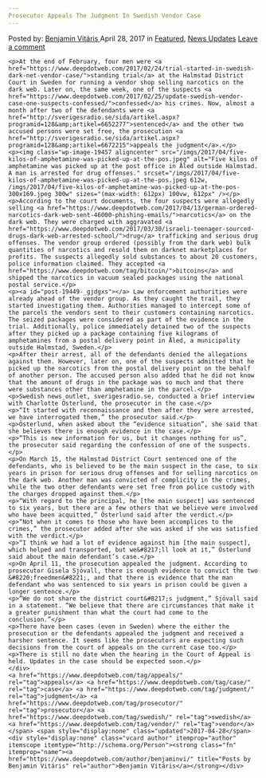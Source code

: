 ```yaml
---
Prosecutor Appeals The Judgment In Swedish Vendor Case
---
```

<article class="post-listing post-19449 post type-post status-publish format-standard has-post-thumbnail hentry  tag-appeals tag-case tag-judgment tag-prosecutor tag-swedish tag-vendor">
    <div class="post-inner">
        <span>Posted by: <a href="https://www.deepdotweb.com/author/benjaminvi/" title="">Benjamin Vitáris </a></span>
    <span>April 28, 2017</span>
    <span>in <a href="https://www.deepdotweb.com/category/deepdot-news/" rel="category tag">Featured</a>, <a href="https://www.deepdotweb.com/category/news-updates/" rel="category tag">News Updates</a></span>
    <span><a href="https://www.deepdotweb.com/2017/04/28/prosecutor-appeals-judgment-swedish-vendor-case/#respond">Leave a comment</a></span>
    </p>
    <div class="clear"></div>
    
    <p>At the end of February, four men were <a href="https://www.deepdotweb.com/2017/02/24/trial-started-in-swedish-dark-net-vendor-case/">standing trial</a> at the Halmstad District Court in Sweden for running a vendor shop selling narcotics on the dark web. Later on, the same week, one of the suspects <a href="https://www.deepdotweb.com/2017/02/25/update-swedish-vendor-case-one-suspects-confessed/">confessed</a> his crimes. Now, almost a month after two of the defendants were <a href="http://sverigesradio.se/sida/artikel.aspx?programid=128&amp;artikel=6652277">sentenced</a> and the other two accused persons were set free, the prosecution <a href="http://sverigesradio.se/sida/artikel.aspx?programid=128&amp;artikel=6672215">appeals the judgment</a>.</p>
    <p><img class="wp-image-19457 aligncenter" src="/imgs/2017/04/five-kilos-of-amphetamine-was-picked-up-at-the-pos.jpeg" alt="Five kilos of amphetamine was picked up at the post office in Åled outside Halmstad.  A man is arrested for drug offenses." srcset="/imgs/2017/04/five-kilos-of-amphetamine-was-picked-up-at-the-pos.jpeg 612w, /imgs/2017/04/five-kilos-of-amphetamine-was-picked-up-at-the-pos-300x169.jpeg 300w" sizes="(max-width: 612px) 100vw, 612px" /></p>
    <p>According to the court documents, the four suspects were allegedly selling <a href="https://www.deepdotweb.com/2017/04/13/german-ordered-narcotics-dark-web-sent-46000-phishing-emails/">narcotics</a> on the dark web. They were charged with aggravated <a href="https://www.deepdotweb.com/2017/03/30/israeli-teenager-sourced-drugs-dark-web-arrested-school/">drug</a> trafficking and serious drug offenses. The vendor group ordered (possibly from the dark web) bulk quantities of narcotics and resold them on darknet marketplaces for profits. The suspects allegedly sold substances to about 20 customers, police information claimed. They accepted <a href="https://www.deepdotweb.com/tag/bitcoin/">bitcoins</a> and shipped the narcotics in vacuum sealed packages using the national postal service.</p>
    <p><a id="post-19449-_gjdgxs"></a> Law enforcement authorities were already ahead of the vendor group. As they caught the trail, they started investigating them. Authorities managed to intercept some of the parcels the vendors sent to their customers containing narcotics. The seized packages were considered as part of the evidence in the trial. Additionally, police immediately detained two of the suspects after they picked up a package containing five kilograms of amphetamines from a postal delivery point in Åled, a municipality outside Halmstad, Sweden.</p>
    <p>After their arrest, all of the defendants denied the allegations against them. However, later on, one of the suspects admitted that he picked up the narcotics from the postal delivery point on the behalf of another person. The accused person also added that he did not know that the amount of drugs in the package was so much and that there were substances other than amphetamine in the parcel.</p>
    <p>Swedish news outlet, sverigesradio.se, conducted a brief interview with Charlotte Österlund, the prosecutor in the case.</p>
    <p>“It started with reconnaissance and then after they were arrested, we have interrogated them,” the prosecutor said.</p>
    <p>Österlund, when asked about the “evidence situation”, she said that she believes there is enough evidence in the case.</p>
    <p>“This is new information for us, but it changes nothing for us”, the prosecutor said regarding the confession of one of the suspects.</p>
    <p>On March 15, the Halmstad District Court sentenced one of the defendants, who is believed to be the main suspect in the case, to six years in prison for serious drug offenses and for selling narcotics on the dark web. Another man was convicted of complicity in the crimes, while the two other defendants were set free from police custody with the charges dropped against them.</p>
    <p>“With regard to the principal, he [the main suspect] was sentenced to six years, but there are a few others that we believe were involved who have been acquitted,” Österlund said after the verdict.</p>
    <p>“Not when it comes to those who have been accomplices to the crimes,” the prosecutor added after she was asked if she was satisfied with the verdict.</p>
    <p>“I think we had a lot of evidence against him [the main suspect], which helped and transported, but we&#8217;ll look at it,” Österlund said about the main defendant’s case.</p>
    <p>On April 11, the prosecution appealed the judgment. According to prosecutor Gisela Sjövall, there is enough evidence to convict the two &#8220;freedmen&#8221;, and that there is evidence that the man defendant who was sentenced to six years in prison could be given a longer sentence.</p>
    <p>“We do not share the district court&#8217;s judgment,” Sjövall said in a statement. “We believe that there are circumstances that make it a greater punishment than what the court had come to the conclusion.”</p>
    <p>There have been cases (even in Sweden) where the either the prosecution or the defendants appealed the judgment and received a harsher sentence. It seems like the prosecutors are expecting such decisions from the court of appeals on the current case too.</p>
    <p>There is still no date when the hearing in the Court of Appeal is held. Updates in the case should be expected soon.</p>
    </div>
    <a href="https://www.deepdotweb.com/tag/appeals/" rel="tag">appeals</a> <a href="https://www.deepdotweb.com/tag/case/" rel="tag">case</a> <a href="https://www.deepdotweb.com/tag/judgment/" rel="tag">judgment</a> <a href="https://www.deepdotweb.com/tag/prosecutor/" rel="tag">prosecutor</a> <a href="https://www.deepdotweb.com/tag/swedish/" rel="tag">swedish</a> <a href="https://www.deepdotweb.com/tag/vendor/" rel="tag">vendor</a></span> <span style="display:none" class="updated">2017-04-28</span>
    <div style="display:none" class="vcard author" itemprop="author" itemscope itemtype="http://schema.org/Person"><strong class="fn" itemprop="name"><a href="https://www.deepdotweb.com/author/benjaminvi/" title="Posts by Benjamin Vitáris" rel="author">Benjamin Vitáris</a></strong></div>
    
